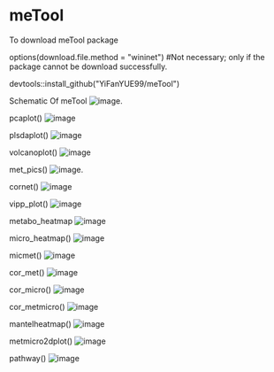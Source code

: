 # meTool

To download meTool package

options(download.file.method = "wininet") #Not necessary; only if the package cannot be download successfully.

devtools::install_github("YiFanYUE99/meTool")

Schematic Of meTool
![image](https://github.com/YiFanYUE99/meTool/blob/main/pic/meTool.png).

pcaplot()
![image](https://github.com/YiFanYUE99/meTool/blob/main/pic/pcaplot.png)

plsdaplot()
![image](https://github.com/YiFanYUE99/meTool/blob/main/pic/plsdaplot_combined.png)

volcanoplot()
![image](https://github.com/YiFanYUE99/meTool/blob/main/pic/volcano_combined.png)

met_pics()
![image](https://github.com/YiFanYUE99/meTool/blob/main/pic/metabolites_Abundance.png).

cornet()
![image](https://github.com/YiFanYUE99/meTool/blob/main/pic/networkgene_metabolites.png)

vipp_plot()
![image](https://github.com/YiFanYUE99/meTool/blob/main/pic/vip_pvalues.png)

metabo_heatmap
![image](https://github.com/YiFanYUE99/meTool/blob/main/pic/metabolites_CK_L.png)

micro_heatmap()
![image](https://github.com/YiFanYUE99/meTool/blob/main/pic/microbiome_CK_L.png)

micmet()
![image](https://github.com/YiFanYUE99/meTool/blob/main/pic/circle_hp1.png)

cor_met()
![image](https://github.com/YiFanYUE99/meTool/blob/main/pic/correlation_metabolites.png)

cor_micro()
![image](https://github.com/YiFanYUE99/meTool/blob/main/pic/correlation_microbiome.png)

cor_metmicro()
![image](https://github.com/YiFanYUE99/meTool/blob/main/pic/cor_met_micro1.png)

mantelheatmap()
![image](https://github.com/YiFanYUE99/meTool/blob/main/pic/manteltest.png)

metmicro2dplot()
![image](https://github.com/YiFanYUE99/meTool/blob/main/pic/plot2d.png)

pathway()
![image](https://github.com/YiFanYUE99/meTool/blob/main/pic/pathway_CK_H.png)


















